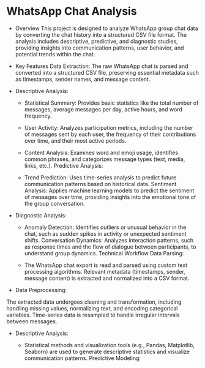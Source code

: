 # WhatsApp Chat Analysis
- Overview
This project is designed to analyze WhatsApp group chat data by converting the chat history into a structured CSV file format. The analysis includes descriptive, predictive, and diagnostic studies, providing insights into communication patterns, user behavior, and potential trends within the chat.

- Key Features
Data Extraction: The raw WhatsApp chat is parsed and converted into a structured CSV file, preserving essential metadata such as timestamps, sender names, and message content.

- Descriptive Analysis:

  - Statistical Summary: Provides basic statistics like the total number of messages, average messages per day, active hours, and word frequency.
  - User Activity: Analyzes participation metrics, including the number of messages sent by each user, the frequency of their contributions over time, and their most active periods.
  - Content Analysis: Examines word and emoji usage, identifies common phrases, and categorizes message types (text, media, links, etc.).
Predictive Analysis:

  - Trend Prediction: Uses time-series analysis to predict future communication patterns based on historical data.
Sentiment Analysis: Applies machine learning models to predict the sentiment of messages over time, providing insights into the emotional tone of the group conversation.

- Diagnostic Analysis:

  - Anomaly Detection: Identifies outliers or unusual behavior in the chat, such as sudden spikes in activity or unexpected sentiment shifts.
Conversation Dynamics: Analyzes interaction patterns, such as response times and the flow of dialogue between participants, to understand group dynamics.
Technical Workflow
Data Parsing:

  - The WhatsApp chat export is read and parsed using custom text processing algorithms.
Relevant metadata (timestamps, sender, message content) is extracted and normalized into a CSV format.

- Data Preprocessing:

The extracted data undergoes cleaning and transformation, including handling missing values, normalizing text, and encoding categorical variables.
Time-series data is resampled to handle irregular intervals between messages.
- Descriptive Analysis:

  - Statistical methods and visualization tools (e.g., Pandas, Matplotlib, Seaborn) are used to generate descriptive statistics and visualize communication patterns.
Predictive Modeling:


